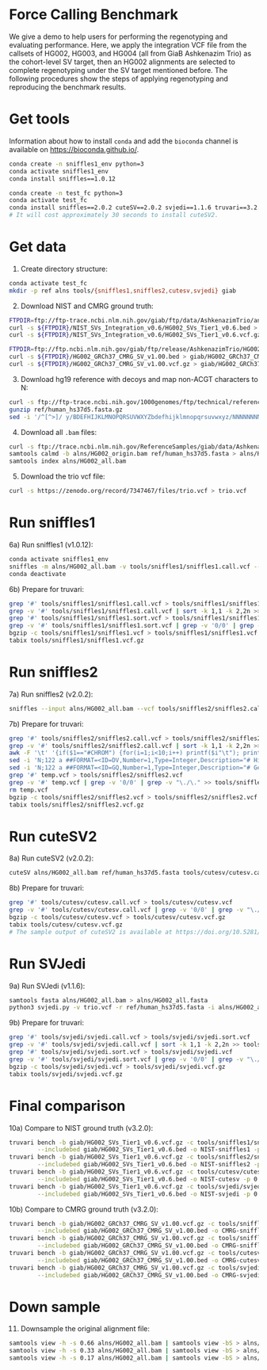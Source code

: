 # Force Calling Benchmark

We give a demo to help users for performing the regenotyping and evaluating performance. Here, we apply the integration VCF file from the callsets of HG002, HG003, and HG004 (all from GiaB Ashkenazim Trio) as the cohort-level SV target, then an HG002 alignments are selected to complete regenotyping under the SV target mentioned before.
The following procedures show the steps of applying regenotyping and reproducing the benchmark results. 

# Get tools

Information about how to install `conda` and add the `bioconda` channel is available on https://bioconda.github.io/.

```sh
conda create -n sniffles1_env python=3
conda activate sniffles1_env
conda install sniffles==1.0.12
```
```sh
conda create -n test_fc python=3
conda activate test_fc
conda install sniffles==2.0.2 cuteSV==2.0.2 svjedi==1.1.6 truvari==3.2.0 samtools tabix
# It will cost approximately 30 seconds to install cuteSV2.
```

# Get data
1) Create directory structure:
```sh
conda activate test_fc
mkdir -p ref alns tools/{sniffles1,sniffles2,cutesv,svjedi} giab
```

2) Download NIST and CMRG ground truth:
```sh
FTPDIR=ftp://ftp-trace.ncbi.nlm.nih.gov/giab/ftp/data/AshkenazimTrio/analysis
curl -s ${FTPDIR}/NIST_SVs_Integration_v0.6/HG002_SVs_Tier1_v0.6.bed > giab/HG002_SVs_Tier1_v0.6.bed
curl -s ${FTPDIR}/NIST_SVs_Integration_v0.6/HG002_SVs_Tier1_v0.6.vcf.gz > giab/HG002_SVs_Tier1_v0.6.vcf.gz
```
```sh
FTPDIR=ftp://ftp.ncbi.nlm.nih.gov/giab/ftp/release/AshkenazimTrio/HG002_NA24385_son/CMRG_v1.00/GRCh37/StructuralVariant  
curl -s ${FTPDIR}/HG002_GRCh37_CMRG_SV_v1.00.bed > giab/HG002_GRCh37_CMRG_SV_v1.00.bed
curl -s ${FTPDIR}/HG002_GRCh37_CMRG_SV_v1.00.vcf.gz > giab/HG002_GRCh37_CMRG_SV_v1.00.vcf.gz
```

3) Download hg19 reference with decoys and map non-ACGT characters to N:
```sh
curl -s ftp://ftp-trace.ncbi.nih.gov/1000genomes/ftp/technical/reference/phase2_reference_assembly_sequence/hs37d5.fa.gz > ref/human_hs37d5.fasta.gz
gunzip ref/human_hs37d5.fasta.gz
sed -i '/^[^>]/ y/BDEFHIJKLMNOPQRSUVWXYZbdefhijklmnopqrsuvwxyz/NNNNNNNNNNNNNNNNNNNNNNNNNNNNNNNNNNNNNNNNNNNN/' ref/human_hs37d5.fasta
```

4) Download all `.bam` files:
```sh
curl -s ftp://trace.ncbi.nlm.nih.gov/ReferenceSamples/giab/data/AshkenazimTrio/HG002_NA24385_son/PacBio_CCS_15kb/alignment/HG002.Sequel.15kb.pbmm2.hs37d5.whatshap.haplotag.RTG.10x.trio.bam > alns/HG002_origin.bam
samtools calmd -b alns/HG002_origin.bam ref/human_hs37d5.fasta > alns/HG002_all.bam
samtools index alns/HG002_all.bam
```

5) Download the trio vcf file:
```sh
curl -s https://zenodo.org/record/7347467/files/trio.vcf > trio.vcf
```

# Run sniffles1

6a) Run sniffles1 (v1.0.12):
```sh
conda activate sniffles1_env
sniffles -m alns/HG002_all.bam -v tools/sniffles1/sniffles1.call.vcf --Ivcf trio.vcf
conda deactivate
```
6b) Prepare for truvari:
```sh
grep '#' tools/sniffles1/sniffles1.call.vcf > tools/sniffles1/sniffles1.sort.vcf
grep -v '#' tools/sniffles1/sniffles1.call.vcf | sort -k 1,1 -k 2,2n >> tools/sniffles1/sniffles1.sort.vcf
grep '#' tools/sniffles1/sniffles1.sort.vcf > tools/sniffles1/sniffles1.vcf
grep -v '#' tools/sniffles1/sniffles1.sort.vcf | grep -v '0/0' | grep -v "\./\." >> tools/sniffles1/sniffles1.vcf
bgzip -c tools/sniffles1/sniffles1.vcf > tools/sniffles1/sniffles1.vcf.gz
tabix tools/sniffles1/sniffles1.vcf.gz
```

# Run sniffles2

7a) Run sniffles2 (v2.0.2):
```sh
sniffles --input alns/HG002_all.bam --vcf tools/sniffles2/sniffles2.call.vcf --genotype-vcf trio.vcf
```
7b) Prepare for truvari:
```sh
grep '#' tools/sniffles2/sniffles2.call.vcf > tools/sniffles2/sniffles2.sort.vcf
grep -v '#' tools/sniffles2/sniffles2.call.vcf | sort -k 1,1 -k 2,2n >> tools/sniffles2/sniffles2.sort.vcf
awk -F '\t' '{if($1=="#CHROM") {for(i=1;i<10;i++) printf($i"\t"); print($10);} else print($0);}' tools/sniffles2/sniffles2.sort.vcf > temp.vcf
sed -i 'N;122 a ##FORMAT=<ID=DV,Number=1,Type=Integer,Description="# High-quality variant reads">' temp.vcf
sed -i 'N;122 a ##FORMAT=<ID=GQ,Number=1,Type=Integer,Description="# Genotype quality">' temp.vcf
grep '#' temp.vcf > tools/sniffles2/sniffles2.vcf
grep -v '#' temp.vcf | grep -v '0/0' | grep -v "\./\." >> tools/sniffle2/sniffles2.vcf
rm temp.vcf
bgzip -c tools/sniffles2/sniffles2.vcf > tools/sniffles2/sniffles2.vcf.gz
tabix tools/sniffles2/sniffles2.vcf.gz
```

# Run cuteSV2

8a) Run cuteSV2 (v2.0.2):
```sh
cuteSV alns/HG002_all.bam ref/human_hs37d5.fasta tools/cutesv/cutesv.call.vcf ./ --max_cluster_bias_INS 1000 --diff_ratio_merging_INS 0.5 --max_cluster_bias_DEL 1000 --diff_ratio_merging_DEL 0.5 -Ivcf trio.vcf -q 10
```
8b) Prepare for truvari:
```sh
grep '#' tools/cutesv/cutesv.call.vcf > tools/cutesv/cutesv.vcf
grep -v '#' tools/cutesv/cutesv.call.vcf | grep -v '0/0' | grep -v "\./\." >> tools/cutesv/cutesv.vcf
bgzip -c tools/cutesv/cutesv.vcf > tools/cutesv/cutesv.vcf.gz
tabix tools/cutesv/cutesv.vcf.gz
# The sample output of cuteSV2 is available at https://doi.org/10.5281/zenodo.7347467.
```

# Run SVJedi

9a) Run SVJedi (v1.1.6):
```sh
samtools fasta alns/HG002_all.bam > alns/HG002_all.fasta
python3 svjedi.py -v trio.vcf -r ref/human_hs37d5.fasta -i alns/HG002_all.fasta -o tools/svjedi/svjedi.call.vcf
```
9b) Prepare for truvari:
```sh
grep '#' tools/svjedi/svjedi.call.vcf > tools/svjedi/svjedi.sort.vcf
grep -v '#' tools/svjedi/svjedi.call.vcf | sort -k 1,1 -k 2,2n >> tools/svjedi/svjedi.sort.vcf
grep '#' tools/svjedi/svjedi.sort.vcf > tools/svjedi/svjedi.vcf
grep -v '#' tools/svjedi/svjedi.sort.vcf | grep -v '0/0' | grep -v "\./\." >> tools/svjedi/svjedi.vcf
bgzip -c tools/svjedi/svjedi.vcf > tools/svjedi/svjedi.vcf.gz
tabix tools/svjedi/svjedi.vcf.gz
```

# Final comparison

10a) Compare to NIST ground truth (v3.2.0):
```sh
truvari bench -b giab/HG002_SVs_Tier1_v0.6.vcf.gz -c tools/sniffles1/sniffles1.vcf.gz\
        --includebed giab/HG002_SVs_Tier1_v0.6.bed -o NIST-sniffles1 -p 0 -r 1000 --multimatch --passonly
truvari bench -b giab/HG002_SVs_Tier1_v0.6.vcf.gz -c tools/sniffles2/sniffles2.vcf.gz\
        --includebed giab/HG002_SVs_Tier1_v0.6.bed -o NIST-sniffles2 -p 0 -r 1000 --multimatch --passonly
truvari bench -b giab/HG002_SVs_Tier1_v0.6.vcf.gz -c tools/cutesv/cutesv.vcf.gz\
        --includebed giab/HG002_SVs_Tier1_v0.6.bed -o NIST-cutesv -p 0 -r 1000 --multimatch --passonly
truvari bench -b giab/HG002_SVs_Tier1_v0.6.vcf.gz -c tools/svjedi/svjedi.vcf.gz\
        --includebed giab/HG002_SVs_Tier1_v0.6.bed -o NIST-svjedi -p 0 -r 1000 --multimatch --passonly
```
10b) Compare to CMRG ground truth (v3.2.0):
```sh
truvari bench -b giab/HG002_GRCh37_CMRG_SV_v1.00.vcf.gz -c tools/sniffles1/sniffles1.vcf.gz\
        --includebed giab/HG002_GRCh37_CMRG_SV_v1.00.bed -o CMRG-sniffles1 -p 0 -r 1000 --multimatch --passonly
truvari bench -b giab/HG002_GRCh37_CMRG_SV_v1.00.vcf.gz -c tools/sniffles2/sniffles2.vcf.gz\
        --includebed giab/HG002_GRCh37_CMRG_SV_v1.00.bed -o CMRG-sniffles2 -p 0 -r 1000 --multimatch --passonly
truvari bench -b giab/HG002_GRCh37_CMRG_SV_v1.00.vcf.gz -c tools/cutesv/cutesv.vcf.gz\
        --includebed giab/HG002_GRCh37_CMRG_SV_v1.00.bed -o CMRG-cutesv -p 0 -r 1000 --multimatch --passonly
truvari bench -b giab/HG002_GRCh37_CMRG_SV_v1.00.vcf.gz -c tools/svjedi/svjedi.vcf.gz\
        --includebed giab/HG002_GRCh37_CMRG_SV_v1.00.bed -o CMRG-svjedi -p 0 -r 1000 --multimatch --passonly
```

# Down sample

11) Downsample the original alignment file:
```sh
samtools view -h -s 0.66 alns/HG002_all.bam | samtools view -bS > alns/HG002_20x.bam
samtools view -h -s 0.33 alns/HG002_all.bam | samtools view -bS > alns/HG002_10x.bam
samtools view -h -s 0.17 alns/HG002_all.bam | samtools view -bS > alns/HG002_5x.bam
```
